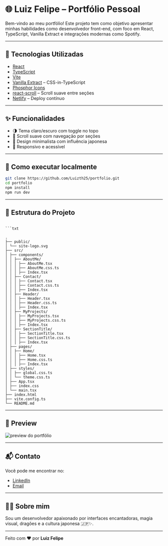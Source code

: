 # 🌐 Luiz Felipe – Portfólio Pessoal

Bem-vindo ao meu portfólio! Este projeto tem como objetivo apresentar minhas habilidades como desenvolvedor front-end, com foco em React, TypeScript, Vanilla Extract e integrações modernas como Spotify.

---

## 🔧 Tecnologias Utilizadas

- [React](https://reactjs.org/)
- [TypeScript](https://www.typescriptlang.org/)
- [Vite](https://vitejs.dev/)
- [Vanilla Extract](https://vanilla-extract.style/) – CSS-in-TypeScript
- [Phosphor Icons](https://phosphoricons.com/)
- [react-scroll](https://www.npmjs.com/package/react-scroll) – Scroll suave entre seções
- [Netlify](https://www.netlify.com/) – Deploy contínuo

---

## ✨ Funcionalidades

- 🌗 Tema claro/escuro com toggle no topo
- 🧭 Scroll suave com navegação por seções
- 🎨 Design minimalista com influência japonesa
- 📱 Responsivo e acessível

---

## 🚀 Como executar localmente

```bash
git clone https://github.com/Luizth25/portfolio.git
cd portfolio
npm install
npm run dev
```

---

## 📁 Estrutura do Projeto

```

```txt

.
├── public/
│ └── site-logo.svg
├── src/
│ ├── components/
│ │ ├── AboutMe/
│ │ │ ├── AboutMe.tsx
│ │ │ ├── AboutMe.css.ts
│ │ │ ├── Index.tsx
│ │ ├── Contact/
│ │ │ ├── Contact.tsx
│ │ │ ├── Contact.css.ts
│ │ │ ├── Index.tsx
│ │ ├── Header/
│ │ │ ├── Header.tsx
│ │ │ ├── Header.css.ts
│ │ │ ├── Index.tsx
│ │ ├── MyProjects/
│ │ │ ├── MyProjects.tsx
│ │ │ ├── MyProjects.css.ts
│ │ │ ├── Index.tsx
│ │ ├── SectionTitle/
│ │ │ ├── SectionTitle.tsx
│ │ │ ├── SectionTitle.css.ts
│ │ │ ├── Index.tsx
│ ├── pages/
│ │ ├── Home/
│ │ │ ├── Home.tsx
│ │ │ ├── Home.css.ts
│ │ │ ├── Index.tsx
│ ├── styles/
│ │ ├── global.css.ts
│ │ └── theme.css.ts
│ ├── App.tsx
│ ├── index.css
│ └── main.tsx
├── index.html
├── vite.config.ts
└── README.md

```

---

## 📸 Preview

![preview do portfólio](./public/preview.png)

---

## 📬 Contato

Você pode me encontrar no:

- [LinkedIn](https://www.linkedin.com/in/luiz-preto)
- [Email](mailto:luizftp25@gmail.com)

---

## 🧙‍♂️ Sobre mim

Sou um desenvolvedor apaixonado por interfaces encantadoras, magia visual, dragões e a cultura japonesa 🇯🇵✨.

---

Feito com ❤️ por **Luiz Felipe**
```
